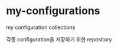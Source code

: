my-configurations
=================

my configuration collections

각종 configuration을 저장하기 위한 repository
